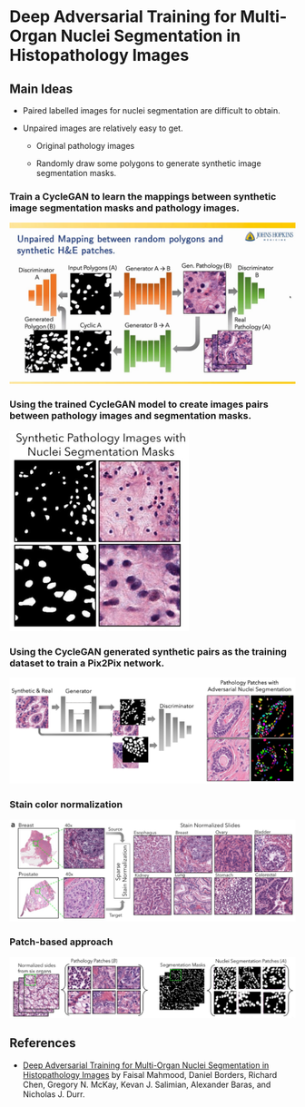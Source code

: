 ﻿# Deep Adversarial Training for Multi-Organ Nuclei Segmentation in Histopathology Images

## Main Ideas

* Paired labelled images for nuclei segmentation are difficult to obtain.

* Unpaired images are relatively easy to get.

    * Original pathology images

    * Randomly draw some polygons to generate synthetic image segmentation masks.

### Train a CycleGAN to learn the mappings between synthetic image segmentation masks and pathology images.

![](nuclei_segmentation_CycleGAN.jpg)

### Using the trained CycleGAN model to create images pairs between pathology images and segmentation masks.
![](nuclei_segmentation_synthetic_pairs.png)

### Using the CycleGAN generated synthetic pairs as the training dataset to train a Pix2Pix network. 

![](nuclei_segmentation_pix2pix.jpg)

### Stain color normalization

![](nuclei_segmentation_stain_normalization.png)

### Patch-based approach 

![](nuclei_segmentation_patch.png)

## References

* [Deep Adversarial Training for Multi-Organ Nuclei Segmentation in Histopathology Images](https://arxiv.org/pdf/1810.00236.pdf) by Faisal Mahmood, Daniel Borders, Richard Chen, Gregory N. McKay, Kevan J. Salimian, Alexander Baras,
and Nicholas J. Durr.